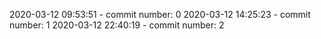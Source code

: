 2020-03-12 09:53:51 - commit number: 0
2020-03-12 14:25:23 - commit number: 1
2020-03-12 22:40:19 - commit number: 2
